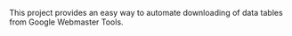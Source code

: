 This project provides an easy way to automate downloading of data tables from Google Webmaster Tools.